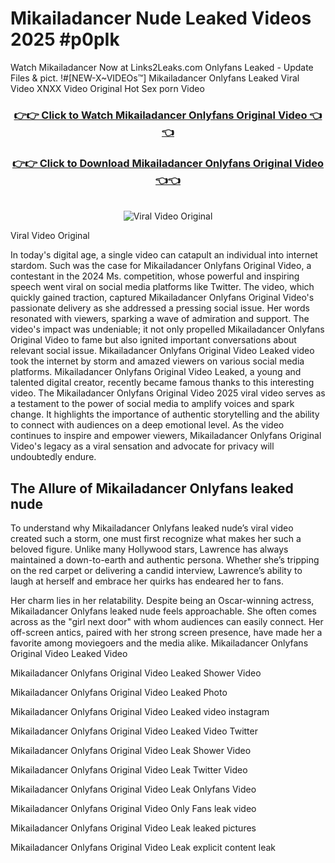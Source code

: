 # Mikailadancer Nude Leaked Videos 2025 #p0pIk

Watch Mikailadancer Now at Links2Leaks.com Onlyfans Leaked - Update Files & pict. !#[NEW-X~VIDEOs™] Mikailadancer Onlyfans Leaked Viral Video XNXX Video Original Hot Sex porn Video
<br>
<div align="center">
<h3><a href="https://links2leaks.com/mikailadancer" rel="nofollow">👉👉 Click to Watch Mikailadancer Onlyfans Original Video 👈👈</a></h3>
<h3><a href="https://links2leaks.com/mikailadancer" rel="nofollow">👉👉 Click to Download Mikailadancer Onlyfans Original Video 👈👈</a></h3>
<br>
<a href="https://links2leaks.com/mikailadancer" rel="nofollow"><img src="https://i.ibb.co/Gkj2r4b/banner.png" alt="Viral Video Original" style="max-width: 100%; display: inline-block;" data-target="animated-image.originalImage"></a>
</div>

Viral Video Original

In today's digital age, a single video can catapult an individual into internet stardom. Such was the case for Mikailadancer Onlyfans Original Video, a contestant in the 2024 Ms. competition, whose powerful and inspiring speech went viral on social media platforms like Twitter.
The video, which quickly gained traction, captured Mikailadancer Onlyfans Original Video's passionate delivery as she addressed a pressing social issue. Her words resonated with viewers, sparking a wave of admiration and support. The video's impact was undeniable; it not only propelled Mikailadancer Onlyfans Original Video to fame but also ignited important conversations about relevant social issue.
Mikailadancer Onlyfans Original Video Leaked video took the internet by storm and amazed viewers on various social media platforms. Mikailadancer Onlyfans Original Video Leaked, a young and talented digital creator, recently became famous thanks to this interesting video.
The Mikailadancer Onlyfans Original Video 2025 viral video serves as a testament to the power of social media to amplify voices and spark change. It highlights the importance of authentic storytelling and the ability to connect with audiences on a deep emotional level. As the video continues to inspire and empower viewers, Mikailadancer Onlyfans Original Video's legacy as a viral sensation and advocate for privacy will undoubtedly endure.

<h2>The Allure of Mikailadancer Onlyfans leaked nude</h2>


To understand why Mikailadancer Onlyfans leaked nude’s viral video created such a storm, one must first recognize what makes her such a beloved figure. Unlike many Hollywood stars, Lawrence has always maintained a down-to-earth and authentic persona. Whether she’s tripping on the red carpet or delivering a candid interview, Lawrence’s ability to laugh at herself and embrace her quirks has endeared her to fans.

Her charm lies in her relatability. Despite being an Oscar-winning actress, Mikailadancer Onlyfans leaked nude feels approachable. She often comes across as the "girl next door" with whom audiences can easily connect. Her off-screen antics, paired with her strong screen presence, have made her a favorite among moviegoers and the media alike.
Mikailadancer Onlyfans Original Video Leaked Video

Mikailadancer Onlyfans Original Video Leaked Shower Video

Mikailadancer Onlyfans Original Video Leaked Photo

Mikailadancer Onlyfans Original Video Leaked video instagram

Mikailadancer Onlyfans Original Video Leaked Video Twitter

Mikailadancer Onlyfans Original Video Leak Shower Video

Mikailadancer Onlyfans Original Video Leak Twitter Video

Mikailadancer Onlyfans Original Video Leak Onlyfans Video

Mikailadancer Onlyfans Original Video Only Fans leak video

Mikailadancer Onlyfans Original Video Leak leaked pictures

Mikailadancer Onlyfans Original Video Leak explicit content leak